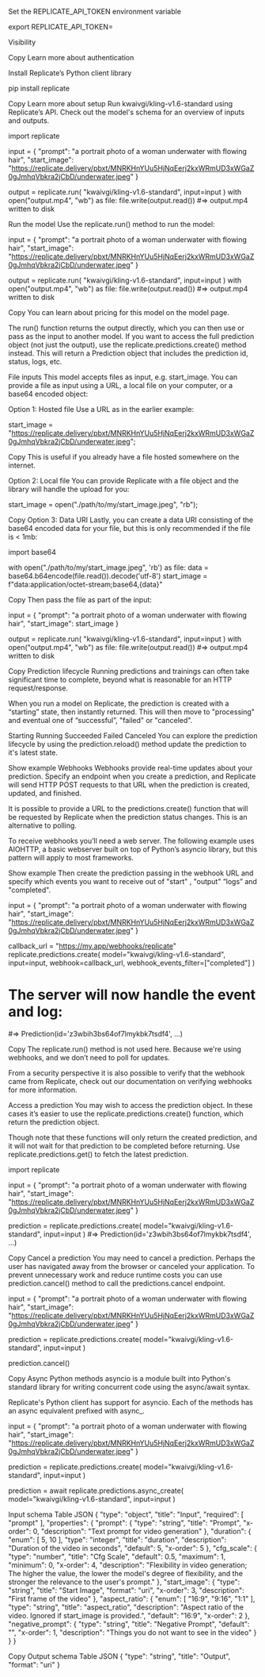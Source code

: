 Set the REPLICATE_API_TOKEN environment variable

export REPLICATE_API_TOKEN=<paste-your-token-here>

Visibility

Copy
Learn more about authentication

Install Replicate’s Python client library

pip install replicate

Copy
Learn more about setup
Run kwaivgi/kling-v1.6-standard using Replicate’s API. Check out the model's schema for an overview of inputs and outputs.

import replicate

input = {
    "prompt": "a portrait photo of a woman underwater with flowing hair",
    "start_image": "https://replicate.delivery/pbxt/MNRKHnYUu5HjNqEerj2kxWRmUD3xWGaZ0gJmhqVbkra2jCbD/underwater.jpeg"
}

output = replicate.run(
    "kwaivgi/kling-v1.6-standard",
    input=input
)
with open("output.mp4", "wb") as file:
    file.write(output.read())
#=> output.mp4 written to disk

Run the model
Use the replicate.run() method to run the model:

input = {
    "prompt": "a portrait photo of a woman underwater with flowing hair",
    "start_image": "https://replicate.delivery/pbxt/MNRKHnYUu5HjNqEerj2kxWRmUD3xWGaZ0gJmhqVbkra2jCbD/underwater.jpeg"
}

output = replicate.run(
    "kwaivgi/kling-v1.6-standard",
    input=input
)
with open("output.mp4", "wb") as file:
    file.write(output.read())
#=> output.mp4 written to disk

Copy
You can learn about pricing for this model on the model page.

The run() function returns the output directly, which you can then use or pass as the input to another model. If you want to access the full prediction object (not just the output), use the replicate.predictions.create() method instead. This will return a Prediction object that includes the prediction id, status, logs, etc.

File inputs
This model accepts files as input, e.g. start_image. You can provide a file as input using a URL, a local file on your computer, or a base64 encoded object:

Option 1: Hosted file
Use a URL as in the earlier example:

start_image = "https://replicate.delivery/pbxt/MNRKHnYUu5HjNqEerj2kxWRmUD3xWGaZ0gJmhqVbkra2jCbD/underwater.jpeg";

Copy
This is useful if you already have a file hosted somewhere on the internet.

Option 2: Local file
You can provide Replicate with a file object and the library will handle the upload for you:

start_image = open("./path/to/my/start_image.jpeg", "rb");

Copy
Option 3: Data URI
Lastly, you can create a data URI consisting of the base64 encoded data for your file, but this is only recommended if the file is < 1mb:

import base64

with open("./path/to/my/start_image.jpeg", 'rb') as file:
  data = base64.b64encode(file.read()).decode('utf-8')
  start_image = f"data:application/octet-stream;base64,{data}"

Copy
Then pass the file as part of the input:

input = {
    "prompt": "a portrait photo of a woman underwater with flowing hair",
    "start_image": start_image
}

output = replicate.run(
    "kwaivgi/kling-v1.6-standard",
    input=input
)
with open("output.mp4", "wb") as file:
    file.write(output.read())
#=> output.mp4 written to disk

Copy
Prediction lifecycle
Running predictions and trainings can often take significant time to complete, beyond what is reasonable for an HTTP request/response.

When you run a model on Replicate, the prediction is created with a “starting” state, then instantly returned. This will then move to "processing" and eventual one of “successful”, "failed" or "canceled".

Starting
Running
Succeeded
Failed
Canceled
You can explore the prediction lifecycle by using the prediction.reload() method update the prediction to it's latest state.

Show example
Webhooks
Webhooks provide real-time updates about your prediction. Specify an endpoint when you create a prediction, and Replicate will send HTTP POST requests to that URL when the prediction is created, updated, and finished.

It is possible to provide a URL to the predictions.create() function that will be requested by Replicate when the prediction status changes. This is an alternative to polling.

To receive webhooks you’ll need a web server. The following example uses AIOHTTP, a basic webserver built on top of Python’s asyncio library, but this pattern will apply to most frameworks.

Show example
Then create the prediction passing in the webhook URL and specify which events you want to receive out of "start" , "output" ”logs” and "completed".

input = {
    "prompt": "a portrait photo of a woman underwater with flowing hair",
    "start_image": "https://replicate.delivery/pbxt/MNRKHnYUu5HjNqEerj2kxWRmUD3xWGaZ0gJmhqVbkra2jCbD/underwater.jpeg"
}

callback_url = "https://my.app/webhooks/replicate"
replicate.predictions.create(
  model="kwaivgi/kling-v1.6-standard",
  input=input,
  webhook=callback_url,
  webhook_events_filter=["completed"]
)

# The server will now handle the event and log:
#=> Prediction(id='z3wbih3bs64of7lmykbk7tsdf4', ...)

Copy
The replicate.run() method is not used here. Because we're using webhooks, and we don’t need to poll for updates.

From a security perspective it is also possible to verify that the webhook came from Replicate, check out our documentation on verifying webhooks for more information.

Access a prediction
You may wish to access the prediction object. In these cases it’s easier to use the replicate.predictions.create() function, which return the prediction object.

Though note that these functions will only return the created prediction, and it will not wait for that prediction to be completed before returning. Use replicate.predictions.get() to fetch the latest prediction.

import replicate

input = {
    "prompt": "a portrait photo of a woman underwater with flowing hair",
    "start_image": "https://replicate.delivery/pbxt/MNRKHnYUu5HjNqEerj2kxWRmUD3xWGaZ0gJmhqVbkra2jCbD/underwater.jpeg"
}

prediction = replicate.predictions.create(
  model="kwaivgi/kling-v1.6-standard",
  input=input
)
#=> Prediction(id='z3wbih3bs64of7lmykbk7tsdf4', ...)

Copy
Cancel a prediction
You may need to cancel a prediction. Perhaps the user has navigated away from the browser or canceled your application. To prevent unnecessary work and reduce runtime costs you can use prediction.cancel() method to call the predictions.cancel endpoint.

input = {
    "prompt": "a portrait photo of a woman underwater with flowing hair",
    "start_image": "https://replicate.delivery/pbxt/MNRKHnYUu5HjNqEerj2kxWRmUD3xWGaZ0gJmhqVbkra2jCbD/underwater.jpeg"
}

prediction = replicate.predictions.create(
  model="kwaivgi/kling-v1.6-standard",
  input=input
)

prediction.cancel()

Copy
Async Python methods
asyncio is a module built into Python's standard library for writing concurrent code using the async/await syntax.

Replicate's Python client has support for asyncio. Each of the methods has an async equivalent prefixed with async_<name>.

input = {
    "prompt": "a portrait photo of a woman underwater with flowing hair",
    "start_image": "https://replicate.delivery/pbxt/MNRKHnYUu5HjNqEerj2kxWRmUD3xWGaZ0gJmhqVbkra2jCbD/underwater.jpeg"
}

prediction = replicate.predictions.create(
  model="kwaivgi/kling-v1.6-standard",
  input=input
)

prediction = await replicate.predictions.async_create(
  model="kwaivgi/kling-v1.6-standard",
  input=input
)

Input schema
Table
JSON
{
  "type": "object",
  "title": "Input",
  "required": [
    "prompt"
  ],
  "properties": {
    "prompt": {
      "type": "string",
      "title": "Prompt",
      "x-order": 0,
      "description": "Text prompt for video generation"
    },
    "duration": {
      "enum": [
        5,
        10
      ],
      "type": "integer",
      "title": "duration",
      "description": "Duration of the video in seconds",
      "default": 5,
      "x-order": 5
    },
    "cfg_scale": {
      "type": "number",
      "title": "Cfg Scale",
      "default": 0.5,
      "maximum": 1,
      "minimum": 0,
      "x-order": 4,
      "description": "Flexibility in video generation; The higher the value, the lower the model's degree of flexibility, and the stronger the relevance to the user's prompt."
    },
    "start_image": {
      "type": "string",
      "title": "Start Image",
      "format": "uri",
      "x-order": 3,
      "description": "First frame of the video"
    },
    "aspect_ratio": {
      "enum": [
        "16:9",
        "9:16",
        "1:1"
      ],
      "type": "string",
      "title": "aspect_ratio",
      "description": "Aspect ratio of the video. Ignored if start_image is provided.",
      "default": "16:9",
      "x-order": 2
    },
    "negative_prompt": {
      "type": "string",
      "title": "Negative Prompt",
      "default": "",
      "x-order": 1,
      "description": "Things you do not want to see in the video"
    }
  }
}

Copy
Output schema
Table
JSON
{
  "type": "string",
  "title": "Output",
  "format": "uri"
}